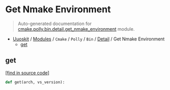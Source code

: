 # Get Nmake Environment

> Auto-generated documentation for [cmake.polly.bin.detail.get_nmake_environment](../../../../../cmake/polly/bin/detail/get_nmake_environment.py) module.

- [Uuoskit](../../../../README.md#uuoskit-index) / [Modules](../../../../MODULES.md#uuoskit-modules) / `Cmake` / `Polly` / `Bin` / [Detail](index.md#detail) / Get Nmake Environment
    - [get](#get)

## get

[[find in source code]](../../../../../cmake/polly/bin/detail/get_nmake_environment.py#L8)

```python
def get(arch, vs_version):
```

